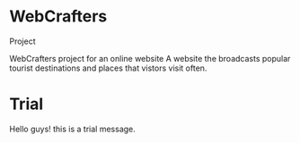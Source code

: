 # WebCrafters
Project

WebCrafters project for an online website
A website the broadcasts popular tourist destinations and places that vistors visit often.

# Trial

Hello guys!
this is a trial message.